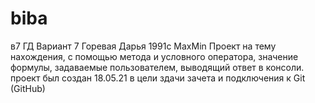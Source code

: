 # biba
в7 ГД
Вариант 7 Горевая Дарья 1991с MaxMin Проект на тему нахождения, с помощью метода и условного оператора, значение формулы, задаваемые пользователем, выводящий ответ в консоли. проект был создан 18.05.21 в цели здачи зачета и подключения к Git (GitHub)
